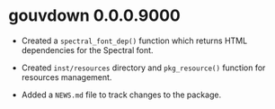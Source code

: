 # gouvdown 0.0.0.9000

* Created a `spectral_font_dep()` function which returns HTML dependencies for
the Spectral font.

* Created `inst/resources` directory and `pkg_resource()` function for 
resources management.

* Added a `NEWS.md` file to track changes to the package.
